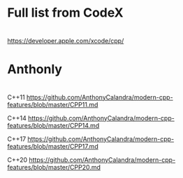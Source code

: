 
#
# Full list from CodeX
#
https://developer.apple.com/xcode/cpp/



#
# Anthonly
#
C++11
https://github.com/AnthonyCalandra/modern-cpp-features/blob/master/CPP11.md

C++14
https://github.com/AnthonyCalandra/modern-cpp-features/blob/master/CPP14.md

C++17
https://github.com/AnthonyCalandra/modern-cpp-features/blob/master/CPP17.md

C++20
https://github.com/AnthonyCalandra/modern-cpp-features/blob/master/CPP20.md